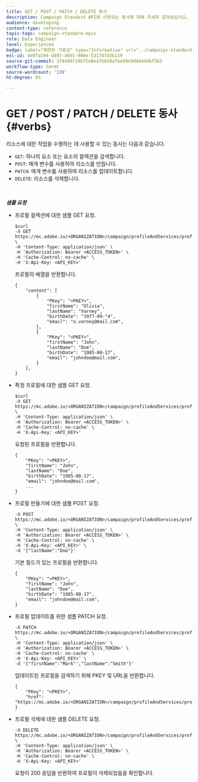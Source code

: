 ```yaml
---
title: GET / POST / PATCH / DELETE 동사
description: Campaign Standard API에 사용되는 동사에 대해 자세히 알아보십시오.
audience: developing
content-type: reference
topic-tags: campaign-standard-apis
role: Data Engineer
level: Experienced
badge: label="제한된 가용성" type="Informative" url="../campaign-standard-migration-home.md" tooltip="마이그레이션된 사용자 Campaign Standard으로 제한됨"
exl-id: de97a194-d497-4665-906e-53178fd3b119
source-git-commit: 3f4400f24b75e8e435610afbe49e9d9444dbf563
workflow-type: tm+mt
source-wordcount: '139'
ht-degree: 0%

---
```


# GET / POST / PATCH / DELETE 동사 {#verbs}

리소스에 대한 작업을 수행하는 데 사용할 수 있는 동사는 다음과 같습니다.

* `GET`: 하나의 요소 또는 요소의 컬렉션을 검색합니다.
* `POST`: 매개 변수를 사용하여 리소스를 만듭니다.
* `PATCH`: 매개 변수를 사용하여 리소스를 업데이트합니다.
* `DELETE`: 리소스를 삭제합니다.

<!-- ajouter codes retour -->

<br/>

***샘플 요청***

* 프로필 컬렉션에 대한 샘플 GET 요청.


  ```
  $curl  
  -X GET https://mc.adobe.io/<ORGANIZATION>/campaign/profileAndServices/profile \
  -H 'Content-Type: application/json' \
  -H 'Authorization: Bearer <ACCESS_TOKEN>' \
  -H 'Cache-Control: no-cache' \
  -H 'X-Api-Key: <API_KEY>'
  ```

  프로필의 배열을 반환합니다.


  ```
  {
      "content": [
          {
              "PKey": "<PKEY>",
              "firstName": "Olivia",
              "lastName": "Varney",
              "birthDate": "1977-09-°4",
              "email": "o.varney@mail.com",
          },
          {
              "PKey": "<PKEY>",
              "firstName": "John",
              "lastName": "Doe",
              "birthDate": "1985-08-17",
              "email": "johndoe@mail.com",
          }
      ],
  }
  ```

* 특정 프로필에 대한 샘플 GET 요청.


  ```
  $curl  
  -X GET https://mc.adobe.io/<ORGANIZATION>/campaign/profileAndServices/profile/<PKEY> \
  -H 'Content-Type: application/json' \
  -H 'Authorization: Bearer <ACCESS_TOKEN>' \
  -H 'Cache-Control: no-cache' \
  -H 'X-Api-Key: <API_KEY>'
  ```

  요청된 프로필을 반환합니다.


  ```
  {
      "PKey": "<PKEY>",
      "firstName": "John",
      "lastName": "Doe",
      "birthDate": "1985-08-17",
      "email": "johndoe@mail.com",
      ...
  }
  ```

* 프로필 만들기에 대한 샘플 POST 요청.


  ```
  -X POST https://mc.adobe.io/<ORGANIZATION>/campaign/profileAndServices/profile \
  -H 'Content-Type: application/json' \
  -H 'Authorization: Bearer <ACCESS_TOKEN>' \
  -H 'Cache-Control: no-cache' \
  -H 'X-Api-Key: <API_KEY>' \
  -d '{"lastName":"Doe"}'
  ```

  기본 필드가 있는 프로필을 반환합니다.

  ```
  {
      "PKey": "<PKEY>",
      "firstName": "John",
      "lastName": "Doe",
      "birthDate": "1985-08-17",
      "email": "johndoe@mail.com",
  }
  ```

* 프로필 업데이트를 위한 샘플 PATCH 요청.

  ```
  -X PATCH https://mc.adobe.io/<ORGANIZATION>/campaign/profileAndServices/profile/<PKEY> \
  -H 'Content-Type: application/json' \
  -H 'Authorization: Bearer <ACCESS_TOKEN>' \
  -H 'Cache-Control: no-cache' \
  -H 'X-Api-Key: <API_KEY>' \
  -d '{"firstName":"Mark"',"lastName":"Smith"}'
  ```

  업데이트된 프로필을 검색하기 위해 PKEY 및 URL을 반환합니다.

  ```
  {
      "PKey": "<PKEY>",
      "href": "https://mc.adobe.io/<ORGANIZATION>/campaign/profileAndServices/profile/<PKEY>"
  }
  ```

* 프로필 삭제에 대한 샘플 DELETE 요청.

  ```
  -X DELETE https://mc.adobe.io/<ORGANIZATION>/campaign/profileAndServices/profile/<PKEY> \
  -H 'Content-Type: application/json' \
  -H 'Authorization: Bearer <ACCESS_TOKEN>' \
  -H 'Cache-Control: no-cache' \
  -H 'X-Api-Key: <API_KEY>'
  ```

  요청이 200 응답을 반환하여 프로필이 삭제되었음을 확인합니다.
